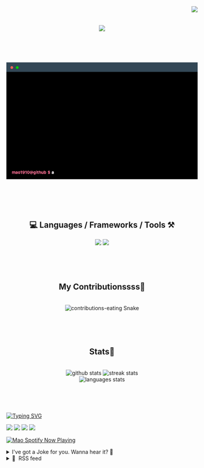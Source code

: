 <!-- VISITOR BADGE -->
<!-- https://github.com/hehuapei/visitor-badge -->

<img align="right" src="https://visitor-badge.laobi.icu/badge?page_id=mao1910.mao1910&left_color=%2379DAF9&right_color=%23FE6E96" />


<!-- TYPING SVG -->
<!-- https://github.com/DenverCoder1/readme-typing-svg -->

<h1 align="center">
    <img src="https://readme-typing-svg.herokuapp.com/?font=Righteous&size=35&center=true&vCenter=true&width=500&height=70&color=FE6E96&font=poppins&duration=5000&lines=Hi+There!+👋;+I'm+Mao!;" />
</h1>

<br/>

<!-- CODE/TERMINAL ABOUT ME -->
<h1 align="center">
<img src="./assets/terminal-5.gif" alt="Terminal" />
</h1>

<br/><br/><br/>


<!-- TECHNOLOGIES LOGOS -->
<!-- https://github.com/tandpfun/skill-icons -->

<h2 align="center">💻 Languages / Frameworks / Tools ⚒️</h2>
<div align="center">
    <img src="https://skillicons.dev/icons?i=javascript,typescript,angular,react,html,css,scss,bootstrap,cs,java,spring" />
    <img src="https://skillicons.dev/icons?i=flutter,firebase,supabase,mysql,git,github,gitlab,vscode,idea,maven,figma" />
</div>

<br/><br/><br/>


<!-- CONTRIBUTIONS SNAKE GAME -->
<!-- https://github.com/Platane/snk -->

<div align="center">
  <h2> My Contributionssss🐍 </h2>
  <br>
  <img alt="contributions-eating Snake" src="https://raw.githubusercontent.com/mao1910/mao1910/output/github-contribution-grid-snake.svg" />

  <!-- Four lines below suggested by Planate for Dark mode-->
  <picture>
  <source media="(prefers-color-scheme: dark)" srcset="github-snake-dark.svg" />
  <source media="(prefers-color-scheme: light)" srcset="github-snake.svg" />
  </picture>
  
  <br/><br/><br/>
</div>


<!-- GITHUB STATS -->
<!-- https://github.com/DenverCoder1/github-readme-streak-stats -->
<!-- https://github.com/anuraghazra/github-readme-stats -->
<!-- https://github-readme-stats-mao1910.vercel.app/ My own Vercel deployment-->

<h2 align="center"> Stats📝 </h2>
  <br>
<div align=center>
  <img width=429 src="https://github-readme-stats-mao1910.vercel.app/api?username=mao1910&count_private=true&show_icons=true&theme=dracula&rank_icon=github&hide=contribs&border_radius=10&border_color=79DAF9" alt="github stats"/>
  <img width=396 src="https://streak-stats.demolab.com/?user=mao1910&count_private=true&theme=dracula&currStreakNum=79DAF9&currStreakLabel=FE6E96&border_radius=10&border=79DAF9" alt="streak stats"/>
  <br/>
  <img src="https://github-readme-stats-mao1910.vercel.app/api/top-langs/?username=mao1910&layout=compact&theme=dracula&border_radius=10&size_weight=0.5&count_weight=0.5&border_color=79DAF9" alt="languages stats" />
</div>

<br/><br/><br/>


<!-- FOOTER -->
<!-- https://github.com/DenverCoder1/readme-typing-svg -->
<!-- https://readme-typing-svg.demolab.com/demo/ -->

<a href="https://git.io/typing-svg"><img src="https://readme-typing-svg.demolab.com?font=Poppins&pause=1000&color=FE6E96&width=535&lines=Thanks+for+dropping+by!;Feel+free+to+check+any+of+the+Socials+below+%F0%9F%91%87;Or+the+Joke+Of+The+Day+if+you're+down+for+a+giggle+%F0%9F%98%9D;Hope+to+see+you+again+%F0%9F%91%8A;Uh%3F+You're+still+here%3F;Well...+I'm+running+out+of+things+to+say...;Tell+you+what%2C+due+to+your+effort+and+perseverance%2C;I+shall+present+you+with+a+short+poem%3A;%22To+code%2C+or+not+to+code%2C+that+is+the+question%3A;Whether+'tis+nobler+in+the+IDE+to+debug;The+errors+and+issues+of+outrageous+software%2C;Or+to+take+up+the+keyboard+against+a+sea+of+bugs;And+by+coding%2C+end+them.%22;by+William+Shakespeare%2C+probably.+;Pretty+sure+that's+Hamlet's.;Alrighty%2C+this+has+been+fun.;But+I'll+restart+the+loop+now...+see+ya+soon!" alt="Typing SVG" /></a>


<!--  SOCIAL NETWORKS -->
<!-- https://github.com/alexandresanlim/Badges4-README.md-Profile -->

  <div> 
    <a href="https://www.deviantart.com/madeinkobaia/art/my-profile-is-under-construction-265626465" target="_blank"><img src="https://img.shields.io/badge/-LinkedIn-%230077B5?style=for-the-badge&logo=linkedin&logoColor=white" target="_blank"></a> <!-- ADD LINKEDIN PROFILE -->
    <a href = "https://www.nicepng.com/ourpic/u2q8o0t4t4r5o0r5_website-under-construction-png-graphic-transparent-website-under/"><img src="https://img.shields.io/badge/Portfolio-4285F4?style=for-the-badge&logo=Google-chrome&logoColor=white" target="_blank"></a> <!-- ADD PORTFOLIO WEBSITE -->
    <a href="https://discord.gg" target="_blank"><img src="https://img.shields.io/badge/Discord-7289DA?style=for-the-badge&logo=discord&logoColor=white" target="_blank"></a> <!-- ADD DISCORD -->
    <a href = "mailto:mao1910dev@gmail.com"><img src="https://img.shields.io/badge/Gmail-D14836?style=for-the-badge&logo=gmail&logoColor=white" target="_blank"></a>
  </div>


<!-- SPOTIFY PLAYING-->
<!-- https://github.com/novatorem/novatorem -->
<!-- https://spotify-now-playing-novatorem-git-main-mao1910.vercel.app/ My own Vercel deployment-->

[<img width=438px src="https://spotify-now-playing-git-main-mao1910.vercel.app//api/spotify/?border_color=FE6E96" alt="Mao Spotify Now Playing" />](https://open.spotify.com/user/31542et242zglhf42ydrtqgvuvde)


<!-- JOKE OF THE DAY -->
<!-- https://github.com/ABSphreak/readme-jokes -->
<!-- https://readme-jokes-git-master-mao1910.vercel.app/ My own Vercel deployment-->

<details>
<summary>I've got a Joke for you. Wanna hear it? 🙈</summary>

<br/>

 <tr>
 <td style="padding-top:4px"><img src = "https://readme-jokes-git-master-mao1910.vercel.app/api?&theme=dracula"></td>
 </tr>

</details>


<!-- RSS FEED -->
<!-- https://github.com/gautamkrishnar/blog-post-workflow -->

<details>
<summary>📕 &nbsp;RSS feed</summary>

<br/>

<!-- BLOG-POST-LIST:START -->
 #### - [🔥TOP🔥 WordPress Themes You Should KNOW...](https://dev.to/noobizdev/top-wordpress-themes-you-should-know-4bme) 
 <details><summary>Article</summary> <p>Selecting the right WordPress theme is crucial for a blog's success. Here are the top 10 WordPress themes for blogs in 2023, compiled from various reputable sources:<br>
<br></p>

<blockquote>
<p>We love hearing from our followers, so please give us a like and a follow!❤️❤️❤️</p>
</blockquote>



<h2>
  
  
  Choosing the Right WordPress Theme
</h2>

<p>Choosing the right WordPress theme is crucial for the success of your website. Here's why it matters:<br>
User Experience: A well-designed theme enhances user experience, making your site more appealing and easier to navigate.</p>

<ol>
<li>Branding: Your theme should align with your brand's identity, ensuring consistency in colors, fonts, and style.</li>
<li>Performance: Themes impact your site's speed. A poorly coded theme can slow down your website, affecting SEO and user satisfaction.</li>
<li>Responsiveness: Mobile-friendliness is vital for SEO and user engagement. A responsive theme ensures your site looks great on all devices.</li>
<li>Security: Themes with regular updates and strong security features protect your site from vulnerabilities and hacking attempts.</li>
<li>Customization: Choose a theme that allows you to customize elements easily without coding, giving you flexibility in design and layout.</li>
<li>SEO Friendliness: Some themes are optimized for SEO, helping your content rank higher in search engine results.</li>
<li>Support and Updates: Opt for themes with active developers who provide support and updates, ensuring compatibility with the latest WordPress versions.


</li>
</ol>

<h2>
  
  
  Top 10 WordPress Themes for Blogs
</h2>

<ol>
<li>
<strong>Hestia</strong>: A versatile, free theme suitable for blogs of all types. It's recommended by ThemeIsle as one of the best free options for 2023.</li>
<li>
<strong>Divi</strong>: Known for its flexibility and powerful features, Divi is a popular choice among bloggers. Elegant Themes ranks it among the top options for bloggers in 2023.</li>
<li>
<strong>Astra</strong>: A lightweight and customizable theme that's great for bloggers. It's mentioned as a top pick by Neil Patel.</li>
<li>
<strong>GeneratePress</strong>: Known for its speed and performance, GeneratePress is a free theme recommended by WPBeginner for bloggers in 2023.</li>
<li>
<strong>Schema Lite</strong>: A free theme known for its SEO-friendly design, making it a solid choice for bloggers. It's featured in ThemeIsle's list.</li>
<li>
<strong>OceanWP</strong>: Another lightweight and customizable theme suitable for bloggers. It's mentioned as a top pick by Kinsta.</li>
<li>
<strong>Baskerville</strong>: A minimalist theme with a focus on typography, ideal for bloggers looking for a clean and elegant design. It's a recommendation from ThemeIsle.</li>
<li>
<strong>Blossom</strong> Feminine: Tailored for female bloggers, this theme offers a feminine and stylish design. It's among the expert picks at WPBeginner.</li>
<li>
<strong>Newspaper</strong>: If you're running a news-oriented blog, the Newspaper theme offers a professional and feature-rich solution. It's featured in Elegant Themes' list.</li>
<li>
<strong>Soledad</strong>: A versatile theme with numerous layout options, making it suitable for various blog niches. It's mentioned in Kinsta's list of top themes for 2023.

</li>
</ol>

<p>These themes offer diverse options, so you can choose the one that best suits your blog's niche and style. also</p>

<p><br><br>
You can also compare <strong><a href="https://noobizdev.tech/choosing-the-best-wordpress-themes-for-your-website/">the best WordPress Themes</a></strong> with features such as <strong>free</strong> or <strong>woocommerce</strong> or <strong>mobile friendly</strong> and with <strong>strong seo</strong> and <strong>high speed</strong> in this article...<br>
<br></p>

<h2>
  
  
  Conclusion
</h2>

<p>In summary, the right WordPress theme impacts your site's appearance, performance, security, and user experience. It's a pivotal decision in building a successful online presence.</p>




<blockquote>
<p>If you enjoyed this post, make sure to save it for later!</p>

<p>Don't forget to leave a comment if you need any help...</p>

<p>Thanks for reading, See you next time... ❤️👋</p>


</blockquote>

 </details> 
 <hr /> 

 #### - [Generate New Project Code Using "create-blank-app" command and ChatGPT](https://dev.to/ngduc/generate-new-project-code-using-create-blank-app-command-and-chatgpt-1a2m) 
 <details><summary>Article</summary> <p>Setting up a new project can be a tedious task, especially when you're dealing with multiple tech stacks. Wouldn't it be great if we could automate this process with a single command? That's where <strong>create-blank-app</strong> comes into play.</p>

<p>With the advent of AI technologies in the programming world, developers are now finding more efficient ways to create project codes. One of the latest techniques involves using OpenAI's ChatGPT to generate new project code. This method simplifies and accelerates the process of initializing projects with various tech stacks. In this blog post, we introduce a tool named <strong>create-blank-app</strong> (or <strong>cba</strong> for short), which leverages this cutting-edge technique.</p>

<h3>
  
  
  Simplify Your Project Initialization with 'create-blank-app'
</h3>

<p><strong>create-blank-app</strong> is a powerful command-line tool designed to simplify the process of creating new apps. Users can search for tech stacks using keywords, which makes this tool highly flexible and customizable. One of the unique features of create-blank-app is its support for generative AI. With just one command, you can leverage the power of AI to kick-start your project.</p>

<p>To install <strong>create-blank-app</strong>, assume you already have NodeJS installed, just run: <code>$ npm install create-blank-app -g</code></p>

<h3>
  
  
  Supported Tech Stacks
</h3>

<p><strong>create-blank-app</strong> supports a wide range of popular tech stacks:</p>

<p>Frontend Frameworks: Vite, bun, create-react-app (CRA), create-next-app (CNA), create-nuxt-app, angular, create-web3js-app (CWA), and create-react-native-app (Expo)<br>
Backend Framework: Express-generator-typescript<br>
Mobile: React-native init<br>
Bundler: Vite (vue, react, preact, lit-element, svelte app)</p>

<h3>
  
  
  Using ChatGPT with create-blank-app
</h3>

<p>In addition to these tech stacks, create-blank-app also supports ChatGPT to generate a new app using a prompt file. This feature turbocharges the app creation process by allowing you to leverage the power of AI.</p>

<p>Steps to generate a New Project using ChatGPT:</p>

<ol>
<li>Set OpenAI api key like <code>$ export OPENAI_API_KEY=&lt;yourkey&gt;</code>
</li>
<li>Create an empty directory, inside, write your prompt in the <strong>"prompt" file</strong> (or "prompt.gpt4" for gpt-4 model).</li>
<li>Outside that directory, run: <code>$ cba &lt;name&gt;</code>
</li>
</ol>

<h3>
  
  
  Wrapping Up
</h3>

<p>Embrace the future of coding with 'create-blank-app', setting up a new project with your desired tech stack is just a command away. The support for ChatGPT adds another layer of convenience, not only does it save you time and effort, but with AI-driven code generation, it also opens new possibilities. We encourage you to try it out, contribute on GitHub, and share your feedback to help us improve.</p>

<ul>
<li>Github: <a href="https://github.com/ngduc/create-blank-app">https://github.com/ngduc/create-blank-app</a>
</li>
</ul>

 </details> 
 <hr /> 

 #### - [Some aspects of Merkle Tree](https://dev.to/sergeyshandar/some-aspects-of-merkle-tree-19jo) 
 <details><summary>Article</summary> <p>Previously, I shared <a href="https://dev.to/sergeyshandar/data-vendor-lock-in-and-web3-5cm8">my thoughts</a> about how we can solve data vendor lock-in problem using <a href="https://en.wikipedia.org/wiki/Content-addressable_network">content-addressable network (CAN)</a> and <a href="https://en.wikipedia.org/wiki/Content-addressable_storage">content-addressable storage (CAS)</a> for personal use. As mentioned in the article, we don't care how our network works as long as we can download a data block for a specific hash because we can always validate the downloaded data against the hash value. There is one problem with validation. If the hash validation fails and our file is quite big (say several gigabytes),  we waste our network time and resources for nothing.</p>

<p>We wouldn't have such a problem if we could validate small parts of the data block while downloading the entire data block. One of the solutions is to use <a href="https://en.wikipedia.org/wiki/Merkle_tree">Merkle Tree</a> for our hash function. There are a lot of good articles and videos about it, and I don't want to repeat them. I want to focus on some of the essential aspects of the Merkle tree that you should know if you would like to implement one.</p>

<h2>
  
  
  Definitions
</h2>

<p><code>f</code> is a <a href="https://en.wikipedia.org/wiki/One-way_compression_function">cryptographic compress hash function</a> that accepts two digests and returns one. For example, <code>h01 = f(h0, h1)</code>.</p>

<p>We split a data block into a list of digests <code>[d0, d1, ..., dN]</code>. Let's assume that <code>N</code> is <code>2^P</code>, where <code>P</code> is the height of the corresponding Merkle tree. Our tree will look like this:</p>

<p><a href="https://res.cloudinary.com/practicaldev/image/fetch/s--ecENwlmJ--/c_limit%2Cf_auto%2Cfl_progressive%2Cq_auto%2Cw_800/https://dev-to-uploads.s3.amazonaws.com/uploads/articles/fu9vhl16reu0jul38l9n.png" class="article-body-image-wrapper"><img src="https://res.cloudinary.com/practicaldev/image/fetch/s--ecENwlmJ--/c_limit%2Cf_auto%2Cfl_progressive%2Cq_auto%2Cw_800/https://dev-to-uploads.s3.amazonaws.com/uploads/articles/fu9vhl16reu0jul38l9n.png" alt="Merkle tree" width="691" height="703"></a></p>

<h2>
  
  
  Second Preimage Attack
</h2>

<p>If we know data for a specific hash, we can create a collision because the tree doesn't distinguish between hash digest and data digests. So, it's possible to send hash digests instead of actual data. In this case, the validation will succeed, but the data will differ.</p>

<p><a href="https://res.cloudinary.com/practicaldev/image/fetch/s--tdIIE2Bk--/c_limit%2Cf_auto%2Cfl_progressive%2Cq_auto%2Cw_800/https://dev-to-uploads.s3.amazonaws.com/uploads/articles/8us8n69jfgr1kla5vbj6.png" class="article-body-image-wrapper"><img src="https://res.cloudinary.com/practicaldev/image/fetch/s--tdIIE2Bk--/c_limit%2Cf_auto%2Cfl_progressive%2Cq_auto%2Cw_800/https://dev-to-uploads.s3.amazonaws.com/uploads/articles/8us8n69jfgr1kla5vbj6.png" alt="Second preimage attack" width="439" height="543"></a></p>

<p>It's called <a href="https://en.wikipedia.org/wiki/Preimage_attack">second preimage attack</a>. To prevent such attacks, we need to separate data from hashes.</p>

<p>We can use another hash function for the data blocks to convert them into hash digests. Let's call it <code>g</code>.</p>

<p><a href="https://res.cloudinary.com/practicaldev/image/fetch/s--8Fj6TdVe--/c_limit%2Cf_auto%2Cfl_progressive%2Cq_auto%2Cw_800/https://dev-to-uploads.s3.amazonaws.com/uploads/articles/rx2wyhc249d30s1e7no4.png" class="article-body-image-wrapper"><img src="https://res.cloudinary.com/practicaldev/image/fetch/s--8Fj6TdVe--/c_limit%2Cf_auto%2Cfl_progressive%2Cq_auto%2Cw_800/https://dev-to-uploads.s3.amazonaws.com/uploads/articles/rx2wyhc249d30s1e7no4.png" alt="Fix # 1" width="661" height="823"></a></p>

<p>The <code>g</code> function should differ from <code>f</code>.</p>

<p>Another way to fix the issue is to extend a digest with one bit. If the bit is<br>
set to <code>0</code>, then it's data; otherwise, it's a result of the <code>f</code> hash function.</p>

<p><a href="https://res.cloudinary.com/practicaldev/image/fetch/s--x3f1fqlU--/c_limit%2Cf_auto%2Cfl_progressive%2Cq_auto%2Cw_800/https://dev-to-uploads.s3.amazonaws.com/uploads/articles/lp2qdyj83655uj5h5abd.png" class="article-body-image-wrapper"><img src="https://res.cloudinary.com/practicaldev/image/fetch/s--x3f1fqlU--/c_limit%2Cf_auto%2Cfl_progressive%2Cq_auto%2Cw_800/https://dev-to-uploads.s3.amazonaws.com/uploads/articles/lp2qdyj83655uj5h5abd.png" alt="Fix # 2" width="730" height="685"></a></p>

<p>Note that such extended digest should not be used to transfer secure data because short messages can be easily restored.</p>

<h2>
  
  
  Tails
</h2>

<p>Actual data usually is not aligned to <code>2^P</code>. One way to fix the problem is to add one bit <code>1</code> and then fill the rest with  zeros.</p>

<h2>
  
  
  Length Extension Attack
</h2>

<p>If we have one Merkle Tree hash, we can use it as a node in another tree and create a valid hash for a new data block. This is called <a href="https://en.wikipedia.org/wiki/Length_extension_attack">length extension attack</a>. <br>
To solve it, we can transform a root hash into another hash before publishing it.</p>

<h2>
  
  
  No Shift Resistance
</h2>

<p>Merkle Tree is a very good idea to split data blocks into parts. We can even reduce traffic if some parts are the same. Or, we don't need to download some parts if we already have them in our hash table.  However, it only works if the same data parts are aligned with Merkle Tree parts. This is a big limitation of Merkle Tree.</p>

 </details> 
 <hr /> 

 #### - [Everything I Learnt From Making a Service Worker Build Plugin](https://dev.to/hedgehog125/everything-i-learnt-from-making-a-service-worker-build-plugin-3n64) 
 <details><summary>Article</summary> <p>Since I've now finished my <a href="https://www.npmjs.com/package/sveltekit-adapter-versioned-worker">3rd service worker build plugin</a>, I thought I'd share what I learnt, since I had to figure out a surprising amount by myself. In addition, this post also compiles and expands on the suggestions I thought were relevant from the following:</p>

<ul>
<li>
<a href="https://redfin.engineering/how-to-fix-the-refresh-button-when-using-service-workers-a8e27af6df68">"How to Fix the Refresh Button When Using Service Workers"</a> by Dan Fabulich</li>
<li>
<a href="https://www.thecodeship.com/web-development/guide-service-worker-pitfalls-best-practices/">"A guide to Service Workers - pitfalls and best practices"</a> by Ayman Farhat</li>
<li>
<a href="https://gist.github.com/mmazzarolo/e87a11d24f85b952ee30792316f56d47">"Service Workers Tips"</a> by Matteo Mazzarolo</li>
<li>
<a href="https://www.youtube.com/watch?v=Hzxy6ml-FYE">"Handling updates offline-first - HTTP 203"</a> published by Google Chrome Developers</li>
</ul>

<h1>
  
  
  Quick Explanations
</h1>

<p>If you're trying to make your own build plugin, you'll need to know the APIs in more detail, but here's a quick rundown just so you can understand this post...</p>

<p>Service workers intercept requests from the clients (tabs and windows) they control. When a service worker is first downloaded or when it's updated, it enters the <code>"installing"</code> stage, firing the <code>"install"</code> event. Once that event finishes (and doesn't throw), it becomes <code>"waiting"</code>. If there's no existing active service worker, this one will become it*, but otherwise it'll wait until there are no clients before becoming active. This means you can have both an active and a waiting worker simultaneously. However, you can have the waiting service worker call <code>skipWaiting</code>, which is what some of this post is about.</p>

<p>*But it won't control the existing clients unless <code>clients.claim</code> is called.</p>



<p>With that all out of the way, here's everything I learnt and what I now consider to be best practices for service workers...</p>
<h1>
  
  
  #0: They're Complicated
</h1>

<p>While the basics of the Service Worker API are relatively simple, things get complicated once you start trying to do things properly. Because of this, you'll likely end up making your own general service worker build plugin, rather than something specific to a particular project. This is probably a bit more sensible than making your own JavaScript framework, and you'll learn a lot, but just keep in mind that it could take months (my most recent took about 4).</p>

<p>If you can, use something like <a href="https://developer.chrome.com/docs/workbox/">Workbox</a> or, if it's suitable, my own: <a href="https://www.npmjs.com/package/sveltekit-adapter-versioned-worker">Versioned Worker</a> <em>(wink wink nudge nudge)</em>.</p>
<h1>
  
  
  #1: Version Your Cache
</h1>

<p>Starting with a simpler thing: make sure you use a unique ID for each version of your app you store with the Cache API. In <a href="https://www.npmjs.com/package/sveltekit-adapter-versioned-worker">Versioned Worker</a>, I have the ID follow this format:<br>
</p>

<div class="highlight js-code-highlight">
<pre class="highlight plaintext"><code>{the prefix set in the config}-{the app version}
</code></pre>

</div>



<p>Alternatively, you could generate a random string at build time instead of having a version number.</p>

<p>Each service worker should then only serve from its own cache to avoid issues from mismatched versions. Remember that once a new service worker is installed, there'll usually still be another service worker that's active, and the new worker shouldn't interfere with it.</p>

<p>This approach also makes it easier to remove old cache as you can just remove all other cache objects (not the current one) that have your prefix.</p>

<h1>
  
  
  #2: Put Your Service Worker in the Right Folder
</h1>

<p>In my, and <a href="https://developer.mozilla.org/en-US/docs/Web/API/ServiceWorkerContainer/register#:~:text=an%20active%20registration.-,There%20is%20frequent%20confusion%20surrounding%20the%20meaning%20and%20use%20of%20scope.%20Since%20a%20service%20worker%20can%27t%20have%20a%20scope%20broader%20than%20its%20own%20location%2C%20only%20use%20the%20scope%20option%20when%20you%20need%20a%20scope%20that%20is%20narrower%20than%20the%20default.,-Syntax">possibly also Mozilla's opinion</a>, the importance of the <code>"scope"</code> argument in <code>navigator.serviceWorker.register</code> is generally overstated. Since you can only use it to narrow the scope of a service worker, I'd instead think about what folder* you're going to have the service worker file in. Most of the time, it should be at the root of your site, meaning it has a URL like <code>example.com/service-worker.js</code>. However, if some routes have separate codebases, like if you're using GitHub pages, you probably want it to look more like this:</p>

<ul>
<li>
<code>example.com/Text-Editor/service-worker.js</code>, which controls tabs with URLs starting with <code>example.com/Text-Editor</code>
</li>
<li>And <code>example.com/Cool-Game/service-worker.js</code>, which controls tabs with URLs starting with <code>example.com/Cool-Game</code>
</li>
</ul>

<p>*Yes, I know URLs don't really have folders, but I think it's a good way to think about this.</p>

<h1>
  
  
  #3: Service Workers Intercept <em>All</em> Requests From Controlled Clients
</h1>

<p>Somewhat embarrassingly, I only recently found out that requests outside of the service worker's scope (including cross origin requests) are still intercepted. There are some restrictions when it comes to CORS, but the Service Worker API really does give you a lot of control. It turns out that the scope actually just dictates what clients are controlled. And all requests from controlled clients are intercepted.</p>

<h1>
  
  
  #4: Take Advantage of Reload Opportunities
</h1>

<p>Moving onto a more complicated one: in an SPA, you might be able to sneak in a reload for an update as part of certain actions. Pretty much any in-app navigation can work, but think about how much data you'll need to transfer and how noticeable it'll be to users. The client should also check with the service worker that it's the only client, since you don't want to have 2 versions running at once. In Versioned Worker, this process looks like a bit like this:</p>

<ul>
<li>
<code>reloadOpportunity</code> is called, optionally with a URL to navigate to as part of it and some state to give to the new version.</li>
<li>If there's no waiting service worker, this process stops.</li>
<li>It asks the service worker how many clients it has.</li>
<li>If there's more than 1, this process stops.</li>
<li>The client then sets a SessionStorage item to mark there being some state and sends the state to the waiting service worker. Alternatively, you can just store the state in SessionStorage.</li>
<li>The waiting service worker then holds onto the state by using <code>ExtendableMessageEvent.waitUntil</code> in the <code>message</code> listener and calls <code>skipWaiting</code>. This should ensure that the service worker remains running until the state is requested again in a second.</li>
<li>The client either receives a message from the service worker telling it to reload, or a <code>"controllerchange"</code> event is detected, triggering a reload.</li>
<li>The client reloads using the new version and notices the SessionStorage indicates there's some state.</li>
<li>It asks the now active service worker for the state, then uses the data to put the app back in a similar state to before.</li>
<li>The promise provided to the <code>waitUntil</code> resolves, allowing the browser to shut down the service worker again*.</li>
</ul>

<p>*See #5.</p>

<p>And in MPAs, this is even easier, provided you implement #10.</p>

<h1>
  
  
  #5: When the Service Worker Starts and Stops
</h1>

<p>Service workers almost always start because of an event they received (that might even be the only time?). They can be stopped anytime there aren't any ongoing <code>ExtendableEvent</code>s, but browsers will generally let them idle for a bit while they're controlling clients. Browsers will typically kill misbehaving service workers though. For example, Chrome will kill them if either of the following happen:</p>

<ul>
<li>The main thread of the service worker is blocked for 30 seconds or more</li>
<li>An ExtendableEvent runs for more than 5 minutes*</li>
</ul>

<p>*Though, I wonder if Chrome allows that if there are some other ongoing ExtendableEvents that are currently under that limit.</p>

<p>Rather confusingly, a lot of resources state service workers "live" (they also have the quotes) forever, referring to how they're saved until the site data is cleared. So let me clear this up: saving in this context just means that the browser stores the necessary information to restart the service worker, sometimes involving a bytecode cache. It <em>doesn't</em> mean that the state of the service worker will be preserved, and therefore all the top-level code will be re-run.</p>

<p><strong>More information</strong>: <a href="https://chromium.googlesource.com/chromium/src/+/main/docs/security/service-worker-security-faq.md">Service worker FAQ</a></p>

<h1>
  
  
  #6: Wait Until the Page has Loaded/Hydrated Before Registering
</h1>

<p>I haven't experimented too much with this one, but in Versioned Worker I do wait until hydration has finished before registering. This is so the service worker doesn't compete with the page for bandwidth and CPU time. Remember that the service worker isn't used for the very first page load anyway.</p>

<h1>
  
  
  #7: How the Service Worker Itself is Cached
</h1>

<p>The request for the service worker itself <em>isn't</em> intercepted by the active service worker. The same also applies to its imports (both <code>importScripts</code> and <code>import</code>) and <code>fetch</code>es. Therefore, you should avoid storing all but potentially the latter in CacheStorage.</p>

<p>Starting a few years ago, all the major browsers decided to ignore the cache headers for the service worker entry. Instead, the whole file is requested (unless <code>updateViaCache</code> is set to <code>"all"</code>) and compared byte-by-byte.</p>

<p>Because of this, and also because doing so breaks things, you should avoid changing the service worker filename.</p>

<p>As a failsafe, the browser will also treat the HTTP cache for it as stale if it's more than 24 hours old. This also seems to apply to imports, but I haven't been able to fully verify this (the browser might just be freeing up space).</p>

<h1>
  
  
  #8: Use an importScripts Wrapper
</h1>

<p>Because of how the caching works, it's a good idea to use an <code>importScripts</code> wrapper for your service worker to improve the efficiency of update checks. The code looks like this:<br>
</p>

<div class="highlight js-code-highlight">
<pre class="highlight javascript"><code><span class="c1">// service-worker.js</span>
<span class="nx">importScripts</span><span class="p">(</span><span class="dl">"</span><span class="s2">assets/innerSw.&lt;computed hash&gt;.js</span><span class="dl">"</span><span class="p">);</span>
<span class="cm">/* ^ You can also use a search parameter to cache bust, like this:
  "assets/innerSw.js?v=42"
*/</span>

<span class="c1">// assets/innerSw.&lt;computed hash&gt;.js</span>
<span class="cm">/* &lt;the actual service worker code&gt; */</span>
</code></pre>

</div>



<p>Then make sure you've left the <code>updateViaCache</code> option of <code>navigator.serviceWorker.register</code> as its default value of <code>"imports"</code>. The browser will now only download <code>service-worker.js</code> to check for updates.</p>

<p><strong>Tip</strong>: If you can, <a href="https://www.keycdn.com/blog/cache-control-immutable">set your server to cache the inner service worker indefinitely</a> as we've got cache busting. Note that the HTTP cache will be ignored by the browser for the outer service worker, unless <code>updateViaCache</code> is set to <code>"all"</code>.</p>

<h1>
  
  
  #9: Don't Require a Service Worker to be Active
</h1>

<p>Despite browser support for service workers being good for the past few years, they should still be a progressive enhancement. This is because they aren't/can't be used in the following situations:</p>

<ul>
<li>The first load. Although if you have to, you can wait for it to install and then have it claim the client.</li>
<li>Hard reloads.</li>
<li>In Firefox private windows.</li>
<li>In Firefox if cookies are disabled or set to be cleared on quit.</li>
</ul>

<h1>
  
  
  #10: How to Fix the Browser's Reload and Work Around Other Quirks
</h1>

<p>Dan Fabulich already wrote <a href="https://redfin.engineering/how-to-fix-the-refresh-button-when-using-service-workers-a8e27af6df68">a whole article just on the first bit</a>, but I've got some more to add.</p>

<p>The problem is that when you reload a webpage, the new page is loaded before the old one is discarded. Because of this, the browser doesn't swap out the active service worker with the waiting one.</p>

<p>The main oversight in his guide is that during the first navigation into the scope of a service worker, the client isn't in <code>clients.matchAll</code>. This means that opening a 2nd in-scope tab when there's a waiting service worker will cause the 1st one to refresh*!</p>

<p>*If the page is set to reload when the controller changes, which I do in Versioned Worker.</p>

<p>It also doesn't work in Firefox due to a <a href="https://bugzilla.mozilla.org/show_bug.cgi?id=1113522">bug that <em>still</em> hasn't been fixed</a>. Thankfully, this can be worked around by allowing the page to be reloaded for an update within 300ms of it loading. This is pretty unnoticeable to users and surprisingly even means the PWA can update more smoothly in Firefox than Chrome, as Chrome takes about a second to reload the page. Removing the logic around checking for a waiting service worker from the active worker might fix this, but I haven't experimented with that yet.</p>

<p>The other thing is that with his code, the page can get stuck loading. At least in Chrome, there just seems to be some weirdness with calling <code>skipWaiting</code> when there are ongoing requests. Because of this, I suggest calling it every 100ms until the returned promise resolves.</p>

<p>Anyway, in Versioned Worker, this all looks like this:</p>

<ul>
<li>When the active service worker receives a GET request with a mode of <code>"navigate"</code>, it checks if there's a waiting worker</li>
<li>If there is one, it checks if there's 1 client or less with <code>clients.matchAll()</code>
</li>
<li>If that condition is also met, it sends the reload page (more on that in a second)</li>
<li>Otherwise it sends the page as normal</li>
<li>If, on a non-reload page, there's a waiting service worker within 300ms of the page loading, tell the waiting service worker to potentially skip waiting</li>
<li>If the waiting service worker gets the message, it checks if there's 1 client or less</li>
<li>If that condition passes, <code>skipWaiting</code> is called and <code>await</code>ed with a timeout of 100ms</li>
<li>If it times out, the active service worker is told to finish and the client is told to reload</li>
<li>Because the active service worker was told to finish, the client is sent the reload page</li>
</ul>

<p>Then the code for the reload page is similar to this:<br>
</p>

<div class="highlight js-code-highlight">
<pre class="highlight html"><code><span class="nt">&lt;script&gt;</span>
    <span class="p">(()</span> <span class="o">=&gt;</span> <span class="p">{</span>
        <span class="nx">onload</span> <span class="o">=</span> <span class="p">()</span> <span class="o">=&gt;</span> <span class="p">{</span>
            <span class="nb">navigator</span><span class="p">.</span><span class="nx">serviceWorker</span><span class="p">.</span><span class="nx">getRegistration</span><span class="p">().</span><span class="nx">then</span><span class="p">(</span><span class="k">async</span> <span class="nx">registration</span> <span class="o">=&gt;</span> <span class="p">{</span>
                <span class="k">if</span> <span class="p">(</span><span class="o">!</span> <span class="nx">registration</span><span class="p">?.</span><span class="nx">waiting</span><span class="p">)</span> <span class="p">{</span>
                    <span class="k">return</span> <span class="nx">reloadOnce</span><span class="p">();</span>
                <span class="p">}</span>

                <span class="nx">sendConditionalSkip</span><span class="p">();</span>
                <span class="k">while</span> <span class="p">(</span><span class="kc">true</span><span class="p">)</span> <span class="p">{</span>
                    <span class="kd">const</span> <span class="nx">start</span> <span class="o">=</span> <span class="nx">performance</span><span class="p">.</span><span class="nx">now</span><span class="p">();</span>
                    <span class="kd">const</span> <span class="nx">event</span> <span class="o">=</span> <span class="k">await</span> <span class="k">new</span> <span class="nb">Promise</span><span class="p">(</span><span class="nx">resolve</span> <span class="o">=&gt;</span> <span class="p">{</span>
                        <span class="nb">navigator</span><span class="p">.</span><span class="nx">serviceWorker</span><span class="p">.</span><span class="nx">addEventListener</span><span class="p">(</span><span class="dl">"</span><span class="s2">message</span><span class="dl">"</span><span class="p">,</span> <span class="nx">resolve</span><span class="p">,</span> <span class="p">{</span>
                            <span class="na">once</span><span class="p">:</span> <span class="kc">true</span>
                        <span class="p">});</span>
                        <span class="nx">setTimeout</span><span class="p">(()</span> <span class="o">=&gt;</span> <span class="nx">resolve</span><span class="p">(</span><span class="kc">null</span><span class="p">),</span> <span class="mi">500</span><span class="p">);</span>
                    <span class="p">});</span>

                    <span class="k">if</span> <span class="p">(</span>
                        <span class="nx">event</span><span class="p">?.</span><span class="nx">data</span><span class="p">?.</span><span class="nx">type</span> <span class="o">===</span> <span class="dl">"</span><span class="s2">vw-skipFailed</span><span class="dl">"</span> <span class="c1">// More than 1 client</span>
                        <span class="o">||</span> <span class="p">(</span><span class="o">!</span> <span class="nx">registration</span><span class="p">.</span><span class="nx">waiting</span><span class="p">)</span>
                    <span class="p">)</span> <span class="p">{</span>
                        <span class="k">return</span> <span class="nx">reloadOnce</span><span class="p">();</span>
                    <span class="p">}</span>

                    <span class="nx">sendConditionalSkip</span><span class="p">();</span>

                    <span class="k">await</span> <span class="k">new</span> <span class="nb">Promise</span><span class="p">(</span><span class="nx">resolve</span> <span class="o">=&gt;</span> <span class="p">{</span>
                        <span class="nx">setTimeout</span><span class="p">(()</span> <span class="o">=&gt;</span> <span class="nx">resolve</span><span class="p">(),</span> <span class="mi">100</span> <span class="o">-</span> <span class="p">(</span><span class="nx">performance</span><span class="p">.</span><span class="nx">now</span><span class="p">()</span> <span class="o">-</span> <span class="nx">start</span><span class="p">));</span>
                    <span class="p">});</span>
                <span class="p">}</span>

                <span class="kd">function</span> <span class="nx">sendConditionalSkip</span><span class="p">()</span> <span class="p">{</span>
                    <span class="nx">registration</span><span class="p">.</span><span class="nx">waiting</span><span class="p">?.</span><span class="nx">postMessage</span><span class="p">({</span>
                        <span class="na">type</span><span class="p">:</span> <span class="dl">"</span><span class="s2">conditionalSkipWaiting</span><span class="dl">"</span>
                    <span class="p">});</span>
                <span class="p">}</span>
            <span class="p">});</span>
            <span class="nb">navigator</span><span class="p">.</span><span class="nx">serviceWorker</span><span class="p">.</span><span class="nx">addEventListener</span><span class="p">(</span><span class="dl">"</span><span class="s2">controllerchange</span><span class="dl">"</span><span class="p">,</span> <span class="nx">reloadOnce</span><span class="p">);</span>


            <span class="kd">let</span> <span class="nx">reloading</span> <span class="o">=</span> <span class="kc">false</span><span class="p">;</span>
            <span class="kd">function</span> <span class="nx">reloadOnce</span><span class="p">()</span> <span class="p">{</span>
                <span class="k">if</span> <span class="p">(</span><span class="nx">reloading</span><span class="p">)</span> <span class="k">return</span><span class="p">;</span>
                <span class="nx">reloading</span> <span class="o">=</span> <span class="kc">true</span><span class="p">;</span>

                <span class="nx">location</span><span class="p">.</span><span class="nx">reload</span><span class="p">();</span>
                <span class="nx">setInterval</span><span class="p">(()</span> <span class="o">=&gt;</span> <span class="nx">location</span><span class="p">.</span><span class="nx">reload</span><span class="p">(),</span> <span class="mi">1000</span><span class="p">);</span>
            <span class="p">}</span>
        <span class="p">}</span>
    <span class="p">})();</span>
<span class="nt">&lt;/script&gt;</span>
</code></pre>

</div>



<p><strong>Note</strong>: The "conditionalSkipWaiting" message is the same skip waiting message that was mentioned earlier. However, the active service worker won't be told to finish as part of it. Also note that if the waiting service worker tells this page that there's more than 1 client, the page will reload without an update, fixing that flaw I mentioned earlier.</p>

<p>Due to back/forwards cache, it's also important that the reload page is sent with the <code>cache-control</code> header set to <code>"no-store"</code>. You should also have some code to reload the page again if the user is sent back to the old page after the app was reloaded for an update. Versioned Worker's implementation of this is a bit more complicated as it has some timeouts and other logic, but here's a basic approach:<br>
</p>

<div class="highlight js-code-highlight">
<pre class="highlight javascript"><code><span class="kd">let</span> <span class="nx">reloading</span> <span class="o">=</span> <span class="kc">false</span><span class="p">;</span>
<span class="kd">function</span> <span class="nx">reloadOnce</span><span class="p">()</span> <span class="p">{</span>
    <span class="k">if</span> <span class="p">(</span><span class="nx">reloading</span><span class="p">)</span> <span class="k">return</span><span class="p">;</span>
    <span class="nx">reloading</span> <span class="o">=</span> <span class="kc">true</span><span class="p">;</span>

    <span class="nx">location</span><span class="p">.</span><span class="nx">reload</span><span class="p">();</span>
    <span class="nb">window</span><span class="p">.</span><span class="nx">addEventListener</span><span class="p">(</span><span class="dl">"</span><span class="s2">pageshow</span><span class="dl">"</span><span class="p">,</span> <span class="p">()</span> <span class="o">=&gt;</span> <span class="nx">location</span><span class="p">.</span><span class="nx">reload</span><span class="p">());</span>
<span class="p">}</span>
</code></pre>

</div>



<p>Hopefully that tip was still of some use to you considering the complexity. If anyone's interested, I could see if I can make a proper tutorial on it.</p>

<h1>
  
  
  #11: Don't Cache non-oks
</h1>

<p>With the longest one now done, here's a simpler one... Remember that if you're using <code>Cache.put</code> that <code>fetch</code> doesn't throw for error responses. So, check if the <code>ok</code> property is <code>true</code> and handle things accordingly. If this is in an <code>"install"</code> event listener, you might want make the promise passed to <code>waitUntil</code> throw, as that'll cause the install to fail. If you're calling an <code>async</code> function for this, you can just <code>throw</code> one:<br>
</p>

<div class="highlight js-code-highlight">
<pre class="highlight javascript"><code><span class="nx">addEventListener</span><span class="p">(</span><span class="dl">"</span><span class="s2">install</span><span class="dl">"</span><span class="p">,</span> <span class="nx">installEvent</span> <span class="o">=&gt;</span> <span class="p">{</span>
    <span class="nx">installEvent</span><span class="p">.</span><span class="nx">waitUntil</span><span class="p">(</span>
        <span class="p">(</span><span class="k">async</span> <span class="p">()</span> <span class="o">=&gt;</span> <span class="p">{</span>
            <span class="kd">const</span> <span class="nx">resp</span> <span class="o">=</span> <span class="k">await</span> <span class="nx">fetch</span><span class="p">(</span><span class="dl">"</span><span class="s2">/something</span><span class="dl">"</span><span class="p">);</span>
            <span class="c1">// ^ Network errors will throw by themselves, so no try/catch needed</span>
            <span class="k">if</span> <span class="p">(</span><span class="o">!</span> <span class="nx">resp</span><span class="p">.</span><span class="nx">ok</span><span class="p">)</span> <span class="k">throw</span> <span class="dl">"</span><span class="s2">Install failed</span><span class="dl">"</span><span class="p">;</span>

            <span class="c1">// ...</span>
        <span class="p">})()</span>
    <span class="p">);</span>
<span class="p">});</span>
</code></pre>

</div>



<h1>
  
  
  #12: Passthrough Fetch Listeners <em>Can</em> be Fine
</h1>

<p>A passthrough fetch listener looks like this:<br>
</p>

<div class="highlight js-code-highlight">
<pre class="highlight javascript"><code><span class="nx">addEventListener</span><span class="p">(</span><span class="dl">"</span><span class="s2">fetch</span><span class="dl">"</span><span class="p">,</span> <span class="nx">fetchEvent</span> <span class="o">=&gt;</span> <span class="p">{</span>
    <span class="nx">fetchEvent</span><span class="p">.</span><span class="nx">respondWith</span><span class="p">(</span><span class="nx">fetch</span><span class="p">(</span><span class="nx">fetchEvent</span><span class="p">.</span><span class="nx">request</span><span class="p">));</span>
<span class="p">});</span>
</code></pre>

</div>



<p>Many articles say to avoid doing things like this and I think it's true to some extent. Certainly if you <em>just</em> have that code, you might as well not register a fetch listener. However, having a passthrough listener allows you to use and/or modify the response before sending it, which can be useful. For example, by default in Versioned Worker, I always call <code>respondWith</code> for same origin requests, since the alternative is more confusing and usually not worth the headache.</p>

<p>So you can assess potential tradeoffs, here are the actual consequences of passthrough listeners like this:</p>

<ul>
<li>
<a href="https://stackoverflow.com/a/64359741/8760866">The streaming of responses won't be able to be properly terminated</a>. This is particularly problematic with video and audio, which often stop responses when skipping.</li>
<li>Request priorities might be less precise or lost entirely.</li>
<li>There's a slight increase in the initial latency. I've typically measured 0.6ms per request when the site is served over localhost, but it might be different over the internet.</li>
</ul>

<h1>
  
  
  #13: The Cache API Doesn't Support Range Requests
</h1>

<p>This combined with #12 makes offline streaming of video and audio an interesting challenge I haven't attempted yet. For now, in Versioned Worker I've just decided to treat range requests as full requests if it's in the cache list. But partial content responses can be saved if you chunk them up yourself and either store them in IndexedDB or as a virtual route (like <code>/__prefix-that-doesnt-clash__/video/1/2</code>) in CacheStorage.</p>

<p>If case you're wondering, you just get an error if the response status is 206 (partial content).</p>

<h1>
  
  
  #14: Cache Carefully
</h1>

<p>When caching resources, it's important you think about how you'll update them. While you can't accidentally stop yourself from updating your service worker, you don't want to be fighting it while you're releasing a critical fix. I use a slightly unconventional approach in Versioned Worker of generating files that tell the service worker what's changed, so I can't comment too much on the matter, but think about your durations and the effects of them.</p>

<p>Also, be careful when storing responses that were from the browser's HTTP cache, as they might be outdated already (but not necessarily stale yet). If you need to ensure a response is up-to-date, fetch it with the <code>mode</code> of <code>"no-cache"</code> to check the cache with the server or <code>"no-store"</code> to ignore the cache entirely.</p>






<p>Phew, that's everything. Hopefully you found this useful. Let me know in the comments if you've got any questions. 👋</p>

 </details> 
 <hr /> 

 #### - [XSS Attack - Why strip_tags is not enough](https://dev.to/rodrigojavornik/xss-attack-why-striptags-is-not-enough-5gmo) 
 <details><summary>Article</summary> <p>In PHP, it is common to use the <code>strip_tags()</code> function as a way to prevent XSS intrusion. However, this function does not even work to mitigate this type of attack, giving a false sense of security. But why?</p>

<h2>
  
  
  What is XSS?
</h2>

<p>XSS (Cross-Site Scripting) is a form of attack that occurs when an attacker exploits a vulnerability in a web application to insert malicious scripts into its pages. These scripts are executed in the browsers of the application's users and can compromise sensitive information, allow session theft, redirect to other sites, etc.</p>

<p><a href="https://res.cloudinary.com/practicaldev/image/fetch/s---Cb68CjW--/c_limit%2Cf_auto%2Cfl_progressive%2Cq_auto%2Cw_800/https://dev-to-uploads.s3.amazonaws.com/uploads/articles/feo4fipn297d3w3yq0yj.png" class="article-body-image-wrapper"><img src="https://res.cloudinary.com/practicaldev/image/fetch/s---Cb68CjW--/c_limit%2Cf_auto%2Cfl_progressive%2Cq_auto%2Cw_800/https://dev-to-uploads.s3.amazonaws.com/uploads/articles/feo4fipn297d3w3yq0yj.png" alt="how xss attack works" width="800" height="460"></a></p>

<h2>
  
  
  Why strip_tags don't work?
</h2>

<p>The <code>strip_tags()</code> function is commonly used to remove HTML and PHP tags from a string. However, it is not designed to handle all forms of malicious input that can lead to XSS (Cross-Site Scripting) attacks. </p>

<p>Here are some reasons why <code>strip_tags()</code> falls short in mitigating XSS attacks:</p>

<ol>
<li>
<strong>Attribute-based attacks:</strong> XSS attacks can occur through attributes such as onmouseover or onclick, which can execute JavaScript code when triggered. <code>strip_tags()</code> does not remove or sanitize these attributes, allowing potential XSS vulnerabilities to remain.</li>
<li>
<strong>Tag obfuscation:</strong> Attackers can obfuscate the HTML tags and their attributes to bypass <code>strip_tags()</code>. They can use techniques such as mixing case variations, HTML entity encoding, or JavaScript-based obfuscation. <code>strip_tags()</code> alone cannot effectively handle these obfuscated tags.</li>
<li>
<strong>Context-awareness:</strong> XSS vulnerabilities can vary depending on the context in which the user input is displayed. <code>strip_tags()</code> does not have knowledge of the specific context and may allow certain tags or attributes that can still lead to XSS attacks.</li>
</ol>

<p>An example of malicious string that can be used in an XSS attack is as follows:<br>
</p>

<div class="highlight js-code-highlight">
<pre class="highlight plaintext"><code>this is a XSS attack &lt;script&gt;alert(“hello world”)&lt;script&gt;
</code></pre>

</div>


<p>If we apply the <code>strip_tags()</code> function, we obtain the following result:<br>
</p>
<div class="highlight js-code-highlight">
<pre class="highlight plaintext"><code>this is a XSS attack alert(“hello world”)
</code></pre>

</div>


<p>Okay, in this case, it was indeed possible to clean the malicious code from the string. However, the attacker can use the following code:<br>
</p>
<div class="highlight js-code-highlight">
<pre class="highlight plaintext"><code>this is a XSS attack &amp;lt;script&amp;gt; alert('oi') &amp;lt;/script&amp;gt;
</code></pre>

</div>


<p>The <code>strip_tags()</code> function will not sanitize the string in a way that prevents the injection of code into the page.</p>
<h2>
  
  
  How to prevent it?
</h2>

<p>The good way to deal with untrusted data is:</p>

<blockquote>
<p>Filter on input, escape on output</p>
</blockquote>

<p>This means that you handle the received data (filter), but only transform it (escape or encode) when you send it as output to another system that requires encoding.</p>

<p>There is no way around it. In the data sanitization phase, the only way to effectively prevent XSS attacks is by using a specific library, such as:</p>

<ul>
<li><a href="https://github.com/voku/anti-xss">AntiXSS</a></li>
<li><a href="http://htmlpurifier.org/">HTML Purifier</a></li>
</ul>

<p>These libraries provide robust mechanisms for preventing XSS attacks by sanitizing and properly handling user input and output.</p>

<p>Here, we are going to use the AntiXSS library.<br>
Now we can sanitize our strings in a much safer way:<br>
</p>
<div class="highlight js-code-highlight">
<pre class="highlight php"><code><span class="cp">&lt;?php</span>

<span class="kn">use</span> <span class="nc">voku\helper\AntiXSS</span><span class="p">;</span>

<span class="k">require_once</span> <span class="k">__DIR__</span> <span class="mf">.</span> <span class="s1">'/vendor/autoload.php'</span><span class="p">;</span>

<span class="nv">$antiXss</span> <span class="o">=</span> <span class="k">new</span> <span class="nc">AntiXSS</span><span class="p">();</span>
<span class="nv">$xssString</span> <span class="o">=</span> <span class="s2">"this is a XSS attack &amp;lt;script&amp;gt; alert('oi') &amp;lt;/script&amp;gt;"</span><span class="p">;</span>
<span class="nv">$clearString</span> <span class="o">=</span> <span class="nv">$antiXss</span><span class="o">-&gt;</span><span class="nf">xss_clean</span><span class="p">(</span><span class="nv">$xssString</span><span class="p">);</span>

<span class="c1">//this is a XSS attack</span>
<span class="k">echo</span> <span class="nv">$clearString</span><span class="p">;</span>
</code></pre>

</div>


<p>In the phase of outputting data, you can use template engines like <a href="https://twig.symfony.com">Twig</a> or <a href="https://laravel.com/docs/10.x/blade">Blade</a> or <a href="https://www.php.net/manual/en/function.htmlspecialchars.php">htmlspecialchars</a> function.</p>

<p>Great! Now we have a good way to sanitize XSS.</p>

<p>It's worth mentioning that sanitization is just one of the steps in preventing XSS. But that is a topic for another text...</p>


<h3>
  
  
  Do you like data sanitization? Then take a look at my PHP data sanitization library!
</h3>


<div class="ltag-github-readme-tag">
  <div class="readme-overview">
    <h2>
      <img src="https://res.cloudinary.com/practicaldev/image/fetch/s--A9-wwsHG--/c_limit%2Cf_auto%2Cfl_progressive%2Cq_auto%2Cw_800/https://dev.to/assets/github-logo-5a155e1f9a670af7944dd5e12375bc76ed542ea80224905ecaf878b9157cdefc.svg" alt="GitHub logo">
      <a href="https://github.com/rodrigojavornik">
        rodrigojavornik
      </a> / <a href="https://github.com/rodrigojavornik/PHPCleanup">
        PHPCleanup
      </a>
    </h2>
    <h3>
      A PHP Sanitation Library
    </h3>
  </div>
  <div class="ltag-github-body">
    
<div id="readme" class="md">
<h1>
PHP Cleanup</h1>
<h4>
A powerful sanitization library for PHP and Laravel. No dependencies</h4>
<h2>
Installation</h2>
<div class="highlight highlight-source-shell notranslate position-relative overflow-auto js-code-highlight">
<pre>composer require rodrigojavornik/php-cleanup</pre>

</div>
<h2>
Usage</h2>
<div class="highlight highlight-text-html-php notranslate position-relative overflow-auto js-code-highlight">
<pre><span class="pl-k">use</span> <span class="pl-v">PHPCleanup</span>\<span class="pl-v">Sanitize</span>
<span class="pl-v">Sanitize</span>::<span class="pl-en">input</span>()-&gt;<span class="pl-en">sanitize</span>(<span class="pl-s">' &lt;h1&gt;Hello World&lt;/h1&gt; '</span>);<span class="pl-c">//Hello World</span>
<span class="pl-v">Sanitize</span>::<span class="pl-en">trim</span>()-&gt;<span class="pl-en">captalize</span>()-&gt;<span class="pl-en">sanitize</span>(<span class="pl-s">' string    '</span>);<span class="pl-c">//String</span>
<span class="pl-v">Sanitize</span>::<span class="pl-en">trim</span>()-&gt;<span class="pl-en">lowercase</span>()-&gt;<span class="pl-en">sanitize</span>(<span class="pl-s">' MY name IS    '</span>);<span class="pl-c">//my name is</span>
<span class="pl-v">Sanitize</span>::<span class="pl-en">onlyNumbers</span>()-&gt;<span class="pl-en">sanitize</span>(<span class="pl-s">' abc1234'</span>);<span class="pl-c">//1234</span></pre>

</div>
<h2>
Available filters</h2>
<ul>
<li>
<a href="https://github.com/rodrigojavornik/PHPCleanup#captalize">captalize</a>: Capitalize a string;</li>
<li>
<a href="https://github.com/rodrigojavornik/PHPCleanup#captalizeall">captalizeAll</a>: Capitalize all string;</li>
<li>
<a href="https://github.com/rodrigojavornik/PHPCleanup#datetime">dateTime</a>: Transform a string in DateTime object;</li>
<li>
<a href="https://github.com/rodrigojavornik/PHPCleanup#email">email</a>: Removes all characters not allowed in an email address;</li>
<li>
<a href="https://github.com/rodrigojavornik/PHPCleanup#escape">escape</a>: Applies htmlspecialchars to value;</li>
<li>
<a href="https://github.com/rodrigojavornik/PHPCleanup#formatnumber">formatNumber</a>: Format a number with grouped thousands;</li>
<li>
<a href="https://github.com/rodrigojavornik/PHPCleanup#input">input</a>: Strip one whitespace from the beginning and end of a string and remove any HTML and PHP tags;</li>
<li>
<a href="https://github.com/rodrigojavornik/PHPCleanup#keys">keys</a>:  applies sanitaze to elements of an array;</li>
<li>
<a href="https://github.com/rodrigojavornik/PHPCleanup#lowercase">lowercase</a>…</li>
</ul>
</div>
  </div>
  <div class="gh-btn-container"><a class="gh-btn" href="https://github.com/rodrigojavornik/PHPCleanup">View on GitHub</a></div>
</div>



 </details> 
 <hr /> 
<!-- BLOG-POST-LIST:END -->
</table>
</details>


<!-- TODO
Change the 3stats boxes around, possibly two on top and one on bottom
Fix RSSfeed
Fix Spotify Playlists
Fix Socials [Portfolio, Discord, Linkedin]
In the future, add Public Repositories of Selected Projects
-->
